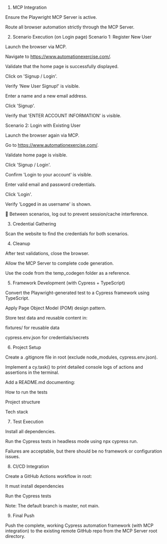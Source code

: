 1. MCP Integration

Ensure the Playwright MCP Server is active.

Route all browser automation strictly through the MCP Server.

2. Scenario Execution (on Login page)
Scenario 1: Register New User

Launch the browser via MCP.

Navigate to https://www.automationexercise.com/.

Validate that the home page is successfully displayed.

Click on 'Signup / Login'.

Verify 'New User Signup!' is visible.

Enter a name and a new email address.

Click 'Signup'.

Verify that 'ENTER ACCOUNT INFORMATION' is visible.

Scenario 2: Login with Existing User

Launch the browser again via MCP.

Go to https://www.automationexercise.com/.

Validate home page is visible.

Click 'Signup / Login'.

Confirm 'Login to your account' is visible.

Enter valid email and password credentials.

Click 'Login'.

Verify 'Logged in as username' is shown.

🔁 Between scenarios, log out to prevent session/cache interference.

3. Credential Gathering

Scan the website to find the credentials for both scenarios.

4. Cleanup

After test validations, close the browser.

Allow the MCP Server to complete code generation.

Use the code from the temp_codegen folder as a reference.

5. Framework Development (with Cypress + TypeScript)

Convert the Playwright-generated test to a Cypress framework using TypeScript.

Apply Page Object Model (POM) design pattern.

Store test data and reusable content in:

fixtures/ for reusable data

cypress.env.json for credentials/secrets

6. Project Setup

Create a .gitignore file in root (exclude node_modules, cypress.env.json).

Implement a cy.task() to print detailed console logs of actions and assertions in the terminal.

Add a README.md documenting:

How to run the tests

Project structure

Tech stack

7. Test Execution

Install all dependencies.

Run the Cypress tests in headless mode using npx cypress run.

Failures are acceptable, but there should be no framework or configuration issues.

8. CI/CD Integration

Create a GitHub Actions workflow in root:

It must install dependencies

Run the Cypress tests

Note: The default branch is master, not main.

9. Final Push

Push the complete, working Cypress automation framework (with MCP integration) to the existing remote GitHub repo from the MCP Server root directory.